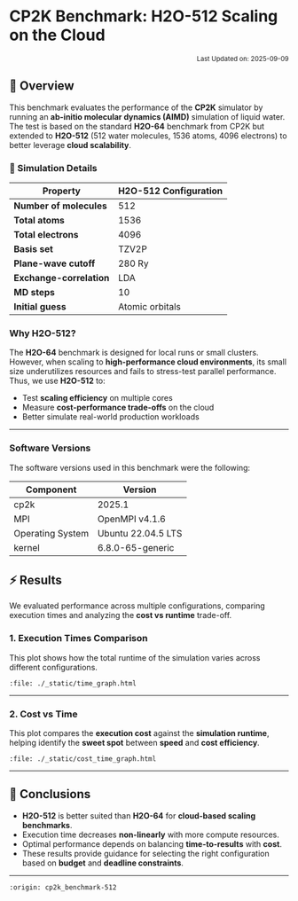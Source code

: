 # CP2K Benchmark: H2O-512 Scaling on the Cloud

<p align="right">
    <small>Last Updated on: 2025-09-09</small>
</p>

## 📌 Overview

This benchmark evaluates the performance of the **CP2K** simulator by running an **ab-initio molecular dynamics (AIMD)** simulation of liquid water.  
The test is based on the standard **H2O-64** benchmark from CP2K but extended to **H2O-512** (512 water molecules, 1536 atoms, 4096 electrons) to better leverage **cloud scalability**.

### 🔬 Simulation Details

| **Property**                | **H2O-512** Configuration                |
|----------------------------|-----------------------------------------|
| **Number of molecules**    | 512                                    |
| **Total atoms**            | 1536                                   |
| **Total electrons**        | 4096                                   |
| **Basis set**             | TZV2P                                  |
| **Plane-wave cutoff**      | 280 Ry                                |
| **Exchange-correlation**   | LDA                                   |
| **MD steps**              | 10                                     |
| **Initial guess**         | Atomic orbitals                        |

### Why H2O-512?

The **H2O-64** benchmark is designed for local runs or small clusters.  
However, when scaling to **high-performance cloud environments**, its small size underutilizes resources and fails to stress-test parallel performance.  
Thus, we use **H2O-512** to:

- Test **scaling efficiency** on multiple cores
- Measure **cost-performance trade-offs** on the cloud  
- Better simulate real-world production workloads

---

### Software Versions
The software versions used in this benchmark were the following:

| Component              | Version                               |
|------------------------|---------------------------------------|
| cp2k                  | 2025.1                                |
| MPI                  | OpenMPI v4.1.6              |
| Operating System       |Ubuntu 22.04.5 LTS|
| kernel                 | 6.8.0-65-generic                     |

## ⚡ Results

We evaluated performance across multiple configurations, comparing execution times and analyzing the **cost vs runtime** trade-off.

### 1. Execution Times Comparison

This plot shows how the total runtime of the simulation varies across different configurations.

```{raw} html
:file: ./_static/time_graph.html
```

---

### 2. Cost vs Time

This plot compares the **execution cost** against the **simulation runtime**, helping identify the **sweet spot** between **speed** and **cost efficiency**.

```{raw} html
:file: ./_static/cost_time_graph.html
```

---

## 🚀 Conclusions

- **H2O-512** is better suited than **H2O-64** for **cloud-based scaling benchmarks**.
- Execution time decreases **non-linearly** with more compute resources.
- Optimal performance depends on balancing **time-to-results** with **cost**.
- These results provide guidance for selecting the right configuration based on **budget** and **deadline constraints**.

---

```{banner_small}
:origin: cp2k_benchmark-512
```